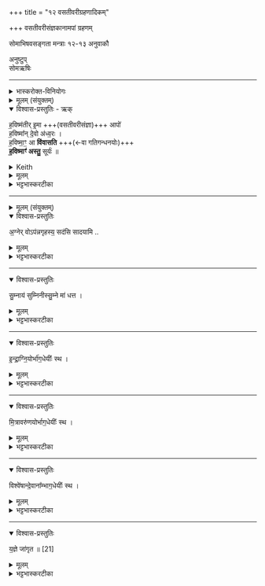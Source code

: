 +++
title = "१२ वसतीवरीग्रहणादिकम्"

+++
वसतीवरीसंज्ञकानामपां ग्रहणम्  

सोमाभिषवसङ्गता मन्त्राः १२-१३ अनुवाकौ

अनुष्टुप्  
सोमऋषिः


_______
<details><summary>भास्करोक्त-विनियोगः</summary>

1वसतीवरीर्गृह्णाति - हविष्मतीरिति चतुष्पदया ॥
</details>

<details><summary>मूलम् (संयुक्तम्)</summary>

ह॒विष्म॑तीरि॒मा आपो॑ ह॒विष्मा᳚न्दे॒वो अ॑ध्व॒रो ह॒विष्मा॒ꣳ॒ आ वि॑वासति ह॒विष्माꣳ॑ अस्तु॒ सूर्यः॑ ॥ 
</details>

<details open><summary>विश्वास-प्रस्तुतिः - ऋक्</summary>

ह॒विष्म॑तीर् इ॒मा +++(वसतीवरीसंज्ञा)+++ आपो॑  
ह॒विष्मा᳚न् दे॒वो अ॑ध्व॒रः ।   
ह॒विष्मा॒ꣳ॒ आ **वि॑वासति** +++(←वा गतिगन्धनयोः)+++   
**ह॒विष्माꣳ॑ अस्तु॒** सूर्यः॑ ॥
</details>

<details><summary>Keith</summary>

These waters are rich in oblation,  
Rich in oblation is the divine sacrifice,  
Rich in oblation he seeks to win (the gods?),  
Rich in oblation be the sun.
</details>


<details><summary>मूलम्</summary>

ह॒विष्म॑तीरि॒मा आपो॑ ह॒विष्मा᳚न्दे॒वो अ॑ध्व॒रः ।   
ह॒विष्मा॒ꣳ॒ आ वि॑वासति ह॒विष्माꣳ॑ अस्तु॒ सूर्यः॑ ॥
</details>

<details><summary>भट्टभास्करटीका</summary>

1वसतीवरीर्गृह्णाति - हविष्मतीरिति चतुष्पदया ॥ 'अनुष्टुभा गृह्नाति' इत्यादि ब्राह्मणम् । 

**इमा** वसतीवरीसंज्ञा आप **हविष्मतीः** हविष्मत्यः हविषा सोमेन संस्कार्येण तद्वत्यः सोमसंस्कारकारका इत्यर्थः । 'वा छन्दसि' इति पूर्वसवर्णदीर्धत्वम् । एताभिश्च सोमम् अनुप्रविश्य स्वयम् अपि हविष्ट्वम् आपन्नाभिर् **हविष्मान् अस्तु** । **देवो** देवनादिगुणो **ऽध्वरो** यागः, हिंसक-रहितत्वात् । 'नञ्सुभ्याम्' इत्युत्तरपदान्तोदात्तत्वम् । यद्वा - यागेनाराध्यो देवस्सर्वविजयी हविष्मानस्तु । 'अनुदात्ते च कुधपरे' इति संहितायां देवो इति प्रकृत्या भवति ।   

ततश् चानेनैव प्रकारेण यजमानोपि **हविष्मान्** सन् **आविवासति** आविवासतु परिचरतु **देवान्** । 'आतोऽटि नित्यम्' इति संहितायां नकारस्य रुत्वम्, 'अत्रानुनासिकः पूर्वस्य तु वा', 'अनुनासिकात्परोनुस्वारः' ।  

तदर्थम् एताभिर्गृह्यमाणाभिः हविष्मान्भगवान् सूर्योस्तु । एतासां हविष्ट्वसम्पादनाय यावद्ग्रहणमस्तं नेयादित्यर्थः । 'यस्यागृहीता अभि निम्रोचेत्' इत्यादि ब्राह्मणम् । पूर्ववत्संहितायां रुत्वम् । 'देवा वै यज्ञमाग्नीध्रे व्यभजन्त ततो यदत्यशिष्यत' इत्यादि ब्राह्मणं समस्तोनुवाकः ॥
</details>

________


<details><summary>मूलम् (संयुक्तम्)</summary>

अ॒ग्नेर्वोऽप॑न्नगृहस्य॒ सद॑सि सादयामि सु॒म्नाय॑ सुम्निनीस्सु॒म्ने मा॑ धत्त 
</details>

<details open><summary>विश्वास-प्रस्तुतिः</summary>

अ॒ग्नेर् वोऽप॑न्नगृहस्य॒ सद॑सि सादयामि ..
</details>

<details><summary>मूलम्</summary>

अ॒ग्नेर्वोऽप॑न्नगृहस्य॒ सद॑सि सादयामि ..
</details>

<details><summary>भट्टभास्करटीका</summary>

2ता जघनेन शालामुखीयं वेद्यां संसृष्टास्सादयति - अग्नेर्व इति ॥ अपन्नगृहस्य अविपन्नगृहस्य नित्यगृहस्य च सदसि तदधिष्ठिते तत्समीपस्थाने युष्मान् सुम्नाय सुखार्थं सादयामि यजमानस्य सुखं स्यादिति ।
</details>

________
<details open><summary>विश्वास-प्रस्तुतिः</summary>

सु॒म्नाय॑ सुम्निनीस्सु॒म्ने मा॑ धत्त ।
</details>

<details><summary>मूलम्</summary>

सु॒म्नाय॑ सुम्निनीस्सु॒म्ने मा॑ धत्त ।
</details>

<details><summary>भट्टभास्करटीका</summary>

हे सुम्निनीः सुम्निन्यः सर्वदा सुखहेतुभूताः । पूर्ववत्पूर्वसवर्णदीर्घत्वम् । मामध्वर्युमपि सुम्ने धत्त स्थापयत । 'अस्मै वै लोकाय गार्हपत्य अधीयते' इत्यादि ब्राह्मणम् ॥
</details>

________
<details open><summary>विश्वास-प्रस्तुतिः</summary>

इ॒न्द्रा॒ग्नि॒योर्भा॑ग॒धेयीः᳚ स्थ ।
</details>

<details><summary>मूलम्</summary>

इ॒न्द्रा॒ग्नि॒योर्भा॑ग॒धेयीः᳚ स्थ ।
</details>

<details><summary>भट्टभास्करटीका</summary>

3ता आदाय दक्षिणया द्वारोपनिर्हृत्य सव्येंसे निधाय दक्षिणेन परीत्य दक्षिणतो यूपेन संस्पृष्टास्सादयति - इन्द्राग्नियोरिति ॥ इन्द्राग्न्योर्भागधेयीः भागभूता यूयं स्थ । 'भागरूपनामभ्यो धेयः' इति स्वार्थे धेयप्रत्ययः । 'केवलमामकभागधेय' इत्यादिना ङीप् । इन्द्राग्निशब्दस्य 'देवताद्वन्द्वे च' इति पूर्वोत्तरपदयोर्युगपत्प्रकृतिस्वरत्वे 'नोत्तरपदेनुदात्तादौ' इति प्रतिषिद्धे समासान्तोदात्तत्वमेव, तत्र 'उदात्तयणः' इति विभक्तेरुदात्तत्वम् । 'सर्वतः परिहरति रक्षसामपहत्यै' `इति ब्राह्मणम् ॥
</details>

________
<details open><summary>विश्वास-प्रस्तुतिः</summary>

मि॒त्रावरु॑णयोर्भाग॒धेयीः᳚ स्थ ।
</details>

<details><summary>मूलम्</summary>

मि॒त्रावरु॑णयोर्भाग॒धेयीः᳚ स्थ ।
</details>

<details><summary>भट्टभास्करटीका</summary>

4दक्षिणेंसे निधाय एतेनैव यथोक्तमेत्य जघनेन गार्हपर्त्यं पूर्ववत्सादयति - मित्रावरुणयोर्भागधेयीस्स्थेति ॥ सुबोधम् । 'मित्रावरुणौ वा अपां नेतारौ' `इति ब्राह्मणम् ।'देयताद्वन्द्वे च' इति पूवोत्तरपदयोः प्रकृतिस्वरत्वम् ॥
</details>

________
<details open><summary>विश्वास-प्रस्तुतिः</summary>

विश्वे॑षान्दे॒वाना᳚म्भाग॒धेयीः᳚ स्थ ।
</details>

<details><summary>मूलम्</summary>

विश्वे॑षान्दे॒वाना᳚म्भाग॒धेयीः᳚ स्थ ।
</details>

<details><summary>भट्टभास्करटीका</summary>

5पूर्वया द्वारोपनिर्हृत्य दक्षिणे अंसे निधायोत्तरतः परीत्य उत्तरतो यूपेन संसृष्टास्सादयति - विश्वेशां देवानां भागधेयीस्स्थेति ॥ गतम् ॥
</details>

________
<details open><summary>विश्वास-प्रस्तुतिः</summary>

य॒ज्ञे जा॑गृत ॥ [21]
</details>

<details><summary>मूलम्</summary>

य॒ज्ञे जा॑गृत ॥ [21]
</details>

<details><summary>भट्टभास्करटीका</summary>

6सव्येंसे निधायैतेनैव यथेतमेत्य जघनेनैवाग्नीध्रियं धिष्ण्यं संसृष्टास्सादयति - यज्ञे जागृतेति ॥ हे वसतीवर्यः, यज्ञेस्मिन्जागृत यज्ञार्थमप्रमत्ता भवत । 'आग्नीध्र उपवासयत्येतद्वै यज्ञस्यापराजितम्' इत्यादि ब्राह्मणम् 'आ तृतीयसवनात्परि शेरे यज्ञस्य सन्तत्यै' इत्यन्तम् ॥

इति तृतीये द्वादशोनुवाकः ॥  
</details>
